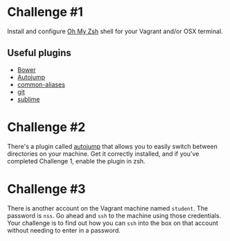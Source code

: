# Challenge \#1

Install and configure [Oh My Zsh](https://github.com/robbyrussell/oh-my-zsh) shell for your Vagrant and/or OSX terminal.

## Useful plugins

 * [Bower](https://github.com/robbyrussell/oh-my-zsh/wiki/Plugins#bower)
 * [Autojump](https://github.com/joelthelion/autojump)
 * [common-aliases](https://github.com/robbyrussell/oh-my-zsh/wiki/Plugins#common-aliases)
 * [git](https://github.com/robbyrussell/oh-my-zsh/wiki/Plugins#git)
 * [sublime](https://github.com/robbyrussell/oh-my-zsh/wiki/Plugins#sublime)

# Challenge \#2

There's a plugin called [autojump](https://github.com/joelthelion/autojump) that allows you to easily switch between directories on your machine. Get it correctly installed, and if you've completed Challenge 1, enable the plugin in zsh.

# Challenge \#3

There is another account on the Vagrant machine named `student`. The password is `nss`. Go ahead and `ssh` to the machine using those credentials. Your challenge is to find out how you can `ssh` into the box on that account without needing to enter in a password.